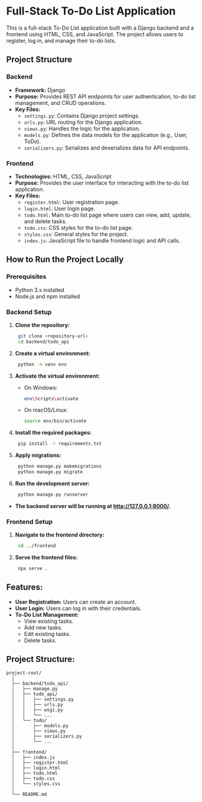 # Full-Stack To-Do List Application

This is a full-stack To-Do List application built with a Django backend and a frontend using HTML, CSS, and JavaScript. The project allows users to register, log in, and manage their to-do lists.

## Project Structure

### Backend

- **Framework:** Django
- **Purpose:** Provides REST API endpoints for user authentication, to-do list management, and CRUD operations.
- **Key Files:**
  - `settings.py`: Contains Django project settings.
  - `urls.py`: URL routing for the Django application.
  - `views.py`: Handles the logic for the application.
  - `models.py`: Defines the data models for the application (e.g., User, ToDo).
  - `serializers.py`: Serializes and deserializes data for API endpoints.

### Frontend

- **Technologies:** HTML, CSS, JavaScript
- **Purpose:** Provides the user interface for interacting with the to-do list application.
- **Key Files:**
  - `register.html`: User registration page.
  - `login.html`: User login page.
  - `todo.html`: Main to-do list page where users can view, add, update, and delete tasks.
  - `todo.css`: CSS styles for the to-do list page.
  - `styles.css`: General styles for the project.
  - `index.js`: JavaScript file to handle frontend logic and API calls.

## How to Run the Project Locally

### Prerequisites

- Python 3.x installed
- Node.js and npm installed

### Backend Setup

1. **Clone the repository:**
   ```bash
    git clone <repository-url>
    cd backend/todo_api
    ```

2. **Create a virtual environment:**
   ```bash
    python -m venv env
    ```

3. **Activate the virtual environment:**
   - On Windows:
     ```bash
     env\Scripts\activate
     ```
   - On macOS/Linux:
     ```bash
     source env/bin/activate
     ```
     
4. **Install the required packages:**
   ```bash
    pip install -r requirements.txt
    ```

5. **Apply migrations:**
   ```bash
    python manage.py makemigrations
    python manage.py migrate
    ```

6. **Run the development server:**
   ```bash
    python manage.py runserver
    ```
- **The backend server will be running at http://127.0.0.1:8000/.**
  

### Frontend Setup

1. **Navigate to the frontend directory:**
   ```bash
    cd ../frontend
    ```

2. **Serve the frontend files:**
   ```bash
    npx serve .
    ```

## Features:
  - **User Registration:** Users can create an account.
  - **User Login:** Users can log in with their credentials.
  - **To-Do List Management:**
    -  View existing tasks.
    - Add new tasks.
    - Edit existing tasks.
    - Delete tasks.

## Project Structure:
  ```plaintext
  project-root/
    │
    ├── backend/todo_api/
    │   ├── manage.py
    │   ├── todo_api/
    │   │   ├── settings.py
    │   │   ├── urls.py
    │   │   ├── wsgi.py
    │   │   └── ...
    │   └── todo/
    │       ├── models.py
    │       ├── views.py
    │       ├── serializers.py
    │       └── ...
    │
    ├── frontend/
    │   ├── index.js
    │   ├── register.html
    │   ├── login.html
    │   ├── todo.html
    │   ├── todo.css
    │   └── styles.css
    │
    └── README.md
  ```

        
